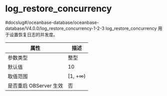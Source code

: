 log_restore_concurrency 
============================================
#docslug#/oceanbase-database/oceanbase-database/V4.0.0/log_restore_concurrency-1-2-3
log_restore_concurrency 用于设置恢复日志的并发度。


|      **属性**      |  **描述**  |
|------------------|----------|
| 参数类型             | 整型       |
| 默认值              | 10       |
| 取值范围             | \[1, +∞) |
| 是否重启 OBServer 生效 | 否        |


